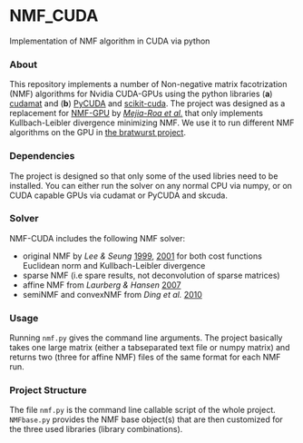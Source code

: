 # NMF_CUDA
Implementation of NMF algorithm in CUDA via python

### About

This repository implements a number of Non-negative matrix facotrization (NMF) algorithms for Nvidia CUDA-GPUs using the python libraries (**a**) [cudamat](https://github.com/cudamat/cudamat) and (**b**) [PyCUDA](https://mathema.tician.de/software/pycuda/) and [scikit-cuda](https://github.com/lebedov/scikit-cuda). The project was designed as a replacement for [NMF-GPU](https://github.com/bioinfo-cnb/bionmf-gpu) by [*Mejia-Roa et al.*](https://bmcbioinformatics.biomedcentral.com/articles/10.1186/s12859-015-0485-4) that only implements Kullbach-Leibler divergence minimizing NMF. We use it to run different NMF algorithms on the GPU in [the bratwurst project](https://github.com/wurst-theke/bratwurst).

### Dependencies

The project is designed so that only some of the used libries need to be installed. You can either run the solver on any normal CPU via numpy, or on CUDA capable GPUs via cudamat or PyCUDA and skcuda.

### Solver

NMF-CUDA includes the following NMF solver:

- original NMF by *Lee & Seung* [1999](http://www.nature.com/nature/journal/v401/n6755/full/401788a0.html), [2001](http://papers.nips.cc/paper/1861-algorithms-for-non-negative-matrix-factorization) for both cost functions Euclidean norm and Kullbach-Leibler divergence
- sparse NMF (i.e spare results, not deconvolution of sparse matrices)
- affine NMF from *Laurberg & Hansen* [2007](http://ieeexplore.ieee.org/document/4217493/)
- semiNMF and convexNMF from *Ding et al.* [2010](https://www.ncbi.nlm.nih.gov/pubmed/19926898)

### Usage

Running `nmf.py` gives the command line arguments. The project basically takes one large matrix (either a tabseparated text file or numpy matrix) and returns two (three for affine NMF) files of the same format for each NMF run.

### Project Structure

The file `nmf.py` is the command line callable script of the whole project. `NMFbase.py` provides the NMF base object(s) that are then customized for the three used libraries (library combinations).
